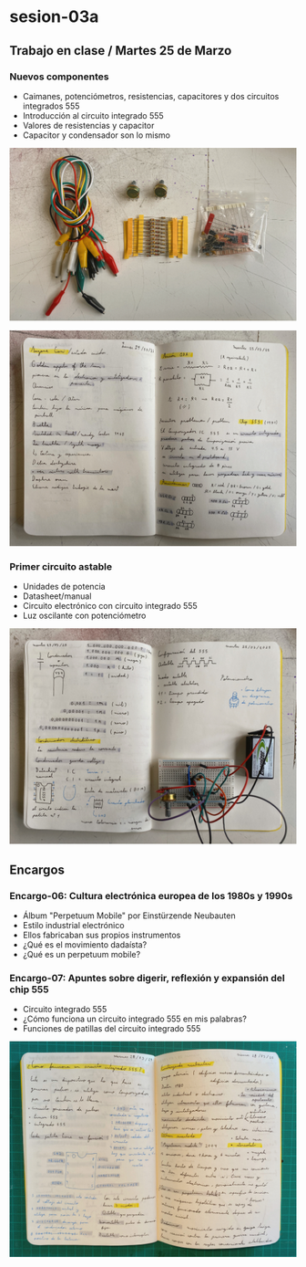 # sesion-03a

## Trabajo en clase / Martes 25 de Marzo

### Nuevos componentes

- Caimanes, potenciómetros, resistencias, capacitores y dos circuitos integrados 555
- Introducción al circuito integrado 555
- Valores de resistencias y capacitor
- Capacitor y condensador son lo mismo

![Foto](./archivos/tme-sesion03a-foto16.jpeg)

![Foto](./archivos/tme-sesion03a-foto13.jpeg)

### Primer circuito astable

- Unidades de potencia
- Datasheet/manual
- Circuito electrónico con circuito integrado 555
- Luz oscilante con potenciómetro

![Foto](./archivos/tme-sesion03a-foto14.jpeg)

## Encargos

### Encargo-06: Cultura electrónica europea de los 1980s y 1990s

- Álbum "Perpetuum Mobile" por Einstürzende Neubauten
- Estilo industrial electrónico
- Ellos fabricaban sus propios instrumentos
- ¿Qué es el movimiento dadaísta?
- ¿Qué es un perpetuum mobile?

### Encargo-07: Apuntes sobre digerir, reflexión y expansión del chip 555

- Circuito integrado 555
- ¿Cómo funciona un circuito integrado 555 en mis palabras?
- Funciones de patillas del circuito integrado 555

![Foto](./archivos/tme-sesion03a-foto21.jpeg)
